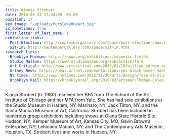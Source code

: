 ```yaml
---
title: Kianja Strobert
date: 2018-06-22 17:44:00 -04:00
position: 17
key_image: "/uploads/Purple%20Heart.jpg"
is_sometimes: true
first_letter_of_last_name: s
exhibition_links:
  Post-Election: http://septembergallery.com/space/post-election-show.html
  Sit-In: http://septembergallery.com/space/sit-in.html
research_links:
  Brooklyn Museum: https://nmwa.org/exhibitions/magnetic-fields
  Studio Museum: https://www.studiomuseum.org/exhibition/fore
  Art Critical: http://www.artcritical.com/2015/01/19/william-corwin-on-kianja-strobert/
  Artnet News: https://news.artnet.com/exhibitions/yes-black-women-made-abstract-art-too-and-how-a-vital-new-show-makes-clear-1121906
  NY Times: https://www.nytimes.com/2012/11/30/arts/design/fore-at-studio-museum-in-harlem.html
  Brooklyn Rail: https://brooklynrail.org/2018/03/artseen/Thomas-Coles-Journey-Atlantic-Crossings
---
```


Kianja Strobert (b. 1980) received her BFA from The School of the Art Institute of Chicago and her MFA from Yale. She has had solo exhibitions at the Studio Museum in Harlem, NY;  Marinaro, NY; Jack Tilton, NY; and the Santa Monica Museum of Art, California. Strobert has been included in numerous group exhibitions including shows at Olana State Historic Site, Hudson, NY; Kemper Museum of Art, Kansas City, MO; Gavin Brown’s Enterprise, NY; Lehmann Maupin, NY; and The Contemporary Arts Museum, Houston, TX. Strobert lives and works in Hudson, NY. 